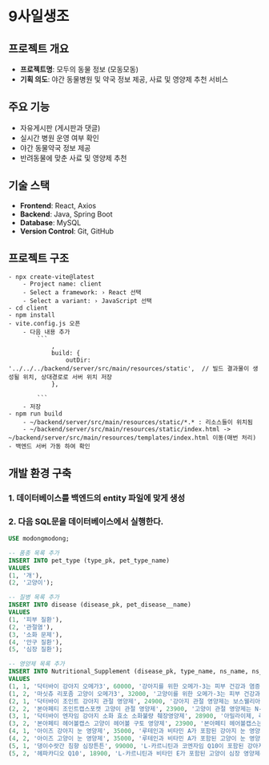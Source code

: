 # 9사일생조

## 프로젝트 개요
- **프로젝트명**: 모두의 동물 정보 (모동모동)
- **기획 의도**: 야간 동물병원 및 약국 정보 제공, 사료 및 영양제 추천 서비스

## 주요 기능
- 자유게시판 (게시판과 댓글)
- 실시간 병원 운영 여부 확인
- 야간 동물약국 정보 제공
- 반려동물에 맞춘 사료 및 영양제 추천

## 기술 스택
- **Frontend**: React, Axios
- **Backend**: Java, Spring Boot
- **Database**: MySQL
- **Version Control**: Git, GitHub

## 프로젝트 구조
    - npx create-vite@latest
        - Project name: client
        - Select a framework: › React 선택
        - Select a variant: › JavaScript 선택
    - cd client
    - npm install
    - vite.config.js 오픈
        - 다음 내용 추가
            ```
                ,
                build: {
                    outDir: '../../../backend/server/src/main/resources/static',  // 빌드 결과물이 생성될 위치, 상대경로로 서버 위치 저장
                },

            ```
        - 저장
    - npm run build 
        - ~/backend/server/src/main/resources/static/*.* : 리소스들이 위치됨
        - ~/backend/server/src/main/resources/static/index.html -> ~/backend/server/src/main/resources/templates/index.html 이동(매번 처리)
    - 백엔드 서버 가동 하여 확인



## 개발 환경 구축
### 1. 데이터베이스를 백엔드의 entity 파일에 맞게 생성
### 2. 다음 SQL문을 데이터베이스에서 실행한다.
```sql
USE modongmodong;

-- 품종 목록 추가
INSERT INTO pet_type (type_pk, pet_type_name)
VALUES
(1, '개'),
(2, '고양이');

-- 질병 목록 추가
INSERT INTO disease (disease_pk, pet_disease__name)
VALUES
(1, '피부 질환'),
(2, '관절염'),
(3, '소화 문제'),
(4, '안구 질환'),
(5, '심장 질환');

-- 영양제 목록 추가
INSERT INTO Nutritional_Supplement (disease_pk, type_name, ns_name, ns_price, ns_ex)
VALUES
(1, 1, '닥터바이 강아지 오메가3', 60000, '강아지를 위한 오메가-3는 피부 건강과 염증 완화에 도움을 주는 필수 지방산입니다. EPA와 DHA가 포함되어 피부 건강 증진과 털 윤기 증대에 효과적입니다.'),
(1, 2, '마싯츄 리포좀 고양이 오메가3', 32000, '고양이를 위한 오메가-3는 피부 건강과 면역력 강화에 도움이 되는 지방산입니다. EPA와 DHA가 포함되어 피부 염증 완화, 건조 예방, 털 윤기 증진에 효과적입니다.'),
(2, 1, '닥터바이 조인트 강아지 관절 영양제', 24900, '강아지 관절 영양제는 보스웰리아와 글루코사민을 포함하여 관절 염증 완화와 통증 감소에 효과적입니다. 운동 범위 개선과 관절 기능 유지를 돕습니다.'),
(2, 2, '본아페티 조인트캡스포캣 고양이 관절 영양제', 23900, '고양이 관절 영양제는 N-아세틸 글루코사민을 포함해 관절 건강을 지원하고 연골 재생과 염증 완화에 효과적입니다. 관절 통증을 줄이고 운동 범위를 개선합니다.'),
(3, 1, '닥터바이 엔자임 강아지 소화 효소 소화불량 췌장영양제', 28900, '아밀라이제, 리파이제, 프로테아제를 포함한 소화 영양제는 강아지 소화 기능을 개선하고, 소화 불량이나 장 문제를 예방합니다. 탄수화물, 지방, 단백질 분해를 돕습니다.'),
(3, 2, '본아페티 헤어볼캡스 고양이 헤어볼 구토 영양제', 23900, '본아페티 헤어볼캡스는 키토산과 콜라겐을 포함하여 고양이 소화 건강을 개선하고 헤어볼 문제를 완화하는 영양제입니다. 헤어볼 배출을 촉진하고 소화관 보호에 도움을 줍니다.'),
(4, 1, '아이즈 강아지 눈 영양제', 35000, '루테인과 비타민 A가 포함된 강아지 눈 영양제는 망막 건강을 보호하고, 시력 저하를 예방합니다. 루테인은 눈의 노화 방지와 빛에 대한 민감도 개선에 효과적입니다.'),
(4, 2, '아이즈 고양이 눈 영양제', 35000, '루테인과 비타민 A가 포함된 고양이 눈 영양제는 망막 건강을 보호하고 시력 저하를 예방합니다. 루테인은 눈의 노화 방지와 빛에 대한 민감도 개선에 효과적입니다.'),
(5, 1, '댕이수랏간 침향 심장튼튼', 99000, 'L-카르니틴과 코엔자임 Q10이 포함된 강아지 심장 영양제는 심장 기능 개선과 혈액 순환 촉진에 도움을 줍니다. L-카르니틴은 에너지 생성을 돕고, 코엔자임 Q10은 심장 건강을 유지합니다.'),
(5, 2, '헤파카디오 Q10', 18900, 'L-카르니틴과 비타민 E가 포함된 고양이 심장 영양제는 심장 기능 강화와 심혈관 건강을 유지하는 데 도움을 줍니다. L-카르니틴은 에너지 생성을 돕고, 비타민 E는 항산화 작용을 합니다.');